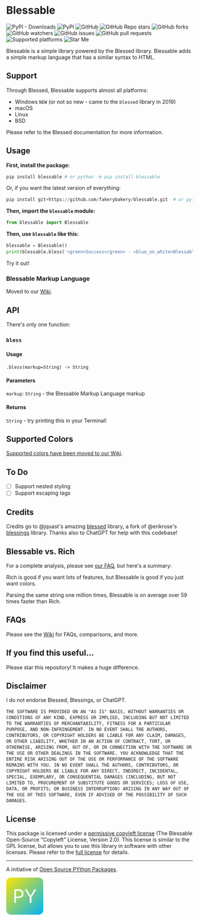 <!--
BLESSABLE OPEN-SOURCE "COPYLEFT" LICENSE, VERSION 2.0

Copyright (c) 2023, mrfakename. All rights reserved.

Redistribution and use in source and binary forms, with or without modification, are permitted provided that the following conditions are met:

1. Redistributions of source code must retain the above copyright notice, this list of conditions and the following disclaimer.
2. Redistributions in binary form must reproduce the above copyright notice, this list of conditions and the following disclaimer in the documentation and/or other materials provided with the distribution.
3. All advertising materials mentioning features or use of this software must display the following acknowledgement: This product includes software developed by mrfakename and the Blessable Contributors.
4. Neither the name of the mrfakename nor the names of its contributors may be used to endorse or promote products derived from this software without specific prior written permission.
5. You shall not engage in any activities, including but not limited to decompiling, reverse engineering, disassembling, or otherwise attempting to derive the source code from the provided binary distributions, except to the extent expressly permitted by applicable law.
6. Any redistributions, whether in source code or binary form, must include a copy of the original license terms, and the redistributed software must be subject to the same terms and conditions as set forth in this license.
7. Any changes, modifications, or enhancements made to the source code, whether by the original licensee or any subsequent distributor or contributor, must be made available under the same open source license as this software. Additionally, any redistributed code containing such changes or modifications must include clear and prominent attribution to the original authors and contributors of the software, as specified in the original copyright notice and license.
8. You may link or incorporate the software covered by this license into your own software, regardless of the license of your own software. When you do so, your software is not required to be subject to the same terms and conditions as set forth in this license. However, you must clearly and prominently inform users that your software includes software developed by mrfakename and the Blessable Contributors, and you must provide a copy of the original license terms of the linked or incorporated software.

By submitting code, issues, suggestions, or ideas ("Contributions") to this open source project, you hereby grant the author(s) of this software an irrevocable, worldwide, royalty-free license to use, reproduce, modify, sublicense, relicense, and distribute your Contributions for any purpose, including commercial purposes, under the terms of the open source license governing this project. You also acknowledge that the author(s) reserve the right to unilaterally change the project's license terms, and you agree that such changes will apply to your Contributions without the need for additional consent or notification. You further represent that you have the legal right to grant this license.

THIS SOFTWARE IS PROVIDED BY mrfakename/Blessable Contributors AS IS AND ANY EXPRESS OR IMPLIED WARRANTIES, INCLUDING, BUT NOT LIMITED TO, THE IMPLIED WARRANTIES OF MERCHANTABILITY AND FITNESS FOR A PARTICULAR PURPOSE ARE DISCLAIMED. IN NO EVENT SHALL mrfakename BE LIABLE FOR ANY DIRECT, INDIRECT, INCIDENTAL, SPECIAL, EXEMPLARY, OR CONSEQUENTIAL DAMAGES (INCLUDING, BUT NOT LIMITED TO, PROCUREMENT OF SUBSTITUTE GOODS OR SERVICES; LOSS OF USE, DATA, OR PROFITS; OR BUSINESS INTERRUPTION) HOWEVER CAUSED AND ON ANY THEORY OF LIABILITY, WHETHER IN CONTRACT, STRICT LIABILITY, OR TORT (INCLUDING NEGLIGENCE OR OTHERWISE) ARISING IN ANY WAY OUT OF THE USE OF THIS SOFTWARE, EVEN IF ADVISED OF THE POSSIBILITY OF SUCH DAMAGE.

THIS LICENSE MAY NOT BE USED FOR ANY OTHER PROGRAM OR SOFTWARE WITHOUT PRIOR WRITTEN PERMISSION FROM THE BLESSABLE AUTHORS.
-->

# Blessable

![PyPI - Downloads](https://img.shields.io/pypi/dm/blessable?color=blue&label=installs&logo=pypi&logoColor=white) ![PyPI](https://img.shields.io/pypi/v/blessable?color=blue&label=version&logo=pypi&logoColor=white) ![GitHub](https://img.shields.io/github/license/fakerybakery/blessable?color=blue&label=license&logo=github&logoColor=white) ![GitHub Repo stars](https://img.shields.io/github/stars/fakerybakery/blessable?color=blue&label=stargazers&logo=github&logoColor=white) ![GitHub forks](https://img.shields.io/github/forks/fakerybakery/blessable?color=blue&label=forks&logo=github&logoColor=white) ![GitHub watchers](https://img.shields.io/github/watchers/fakerybakery/blessable?color=blue&label=watchers&logo=github&logoColor=white) ![GitHub issues](https://img.shields.io/github/issues/fakerybakery/blessable?color=blue&logo=github&logoColor=white) ![GitHub pull requests](https://img.shields.io/github/issues-pr/fakerybakery/blessable?color=blue&label=pull%20requests&logo=github&logoColor=white) ![Supported platforms](https://img.shields.io/badge/platforms-macOS%2C%20Linux%2C%20Windows-blue) ![Star Me](https://img.shields.io/badge/star-me-blue)

Blessable is a simple library powered by the Blessed library. Blessable adds a simple markup language that has a similar syntax to HTML.

## Support

Through Blessed, Blessable supports almost all platforms:

 - Windows `NEW` (or not so new - came to the `blessed` library in 2019)
 - macOS
 - Linux
 - BSD

Please refer to the Blessed documentation for more information.

## Usage

**First, install the package:**

```python
pip install blessable # or python -m pip install blessable
```

Or, if you want the latest version of everything:

```python
pip install git+https://github.com/fakerybakery/blessable.git  # or python -m pip install git+https://github.com/fakerybakery/blessable.git
```

**Then, import the `blessable` module:**

```python
from blessable import Blessable
```

**Then, use `blessable` like this:**

```python
blessable = Blessable()
print(blessable.bless('<green>Success</green> - <blue_on_white>Blessable has been installed!</blue_on_white>'))
```

Try it out!

### Blessable Markup Language

Moved to our [Wiki](https://github.com/fakerybakery/blessable/wiki/Documentation#blessable-markup-language).

## API

There's only one function:

### `bless`

#### Usage

```
.bless(markup=String) -> String
```

#### Parameters

`markup`: `String` - the Blessable Markup Language markup

#### Returns

`String` - try printing this in your Terminal!

## Supported Colors

[Supported colors have been moved to our Wiki](https://github.com/fakerybakery/blessable/wiki/Documentation#supported-colors).

## To Do

 - [ ] Support nested styling
 - [ ] Support escaping tags

## Credits

Credits go to @jquast's amazing [blessed](https://github.com/jquast/blessed) library, a fork of @erikrose's [blessings](https://github.com/erikrose/blessings) library. Thanks also to ChatGPT for help with this codebase!

## Blessable vs. Rich

For a complete analysis, please see [our FAQ](https://github.com/fakerybakery/blessable/wiki/FAQs#blessable-vs-rich), but here's a summary:

Rich is good if you want lots of features, but Blessable is good if you just want colors.

Parsing the same string one million times, Blessable is on average over 59 times faster than Rich.

## FAQs

Please see the [Wiki](https://github.com/fakerybakery/blessable/wiki) for FAQs, comparisons, and more.

## If you find this useful...

Please star this repository! It makes a huge difference.

## Disclaimer

I do not endorse Blessed, Blessings, or ChatGPT.

```
THE SOFTWARE IS PROVIDED ON AN "AS IS" BASIS, WITHOUT WARRANTIES OR CONDITIONS OF ANY KIND, EXPRESS OR IMPLIED, INCLUDING BUT NOT LIMITED TO THE WARRANTIES OF MERCHANTABILITY, FITNESS FOR A PARTICULAR PURPOSE, AND NON-INFRINGEMENT. IN NO EVENT SHALL THE AUTHORS, CONTRIBUTORS, OR COPYRIGHT HOLDERS BE LIABLE FOR ANY CLAIM, DAMAGES, OR OTHER LIABILITY, WHETHER IN AN ACTION OF CONTRACT, TORT, OR OTHERWISE, ARISING FROM, OUT OF, OR IN CONNECTION WITH THE SOFTWARE OR THE USE OR OTHER DEALINGS IN THE SOFTWARE. YOU ACKNOWLEDGE THAT THE ENTIRE RISK ARISING OUT OF THE USE OR PERFORMANCE OF THE SOFTWARE REMAINS WITH YOU. IN NO EVENT SHALL THE AUTHORS, CONTRIBUTORS, OR COPYRIGHT HOLDERS BE LIABLE FOR ANY DIRECT, INDIRECT, INCIDENTAL, SPECIAL, EXEMPLARY, OR CONSEQUENTIAL DAMAGES (INCLUDING, BUT NOT LIMITED TO, PROCUREMENT OF SUBSTITUTE GOODS OR SERVICES; LOSS OF USE, DATA, OR PROFITS; OR BUSINESS INTERRUPTION) ARISING IN ANY WAY OUT OF THE USE OF THIS SOFTWARE, EVEN IF ADVISED OF THE POSSIBILITY OF SUCH DAMAGES.
```

## License

This package is licensed under a [permissive copyleft license](LICENSE) (The Blessable Open-Source "Copyleft" License, Version 2.0). This license is similar to the GPL license, but allows you to use this library in software with other licenses. Please refer to the [full license](LICENSE) for details.


---

A initiative of [Open Source PYthon Packages](https://github.com/ospyp).

<a href="https://github.com/ospyp"><img width="100" src="https://raw.githubusercontent.com/ospyp/ospyp/main/logo.svg"></a>
